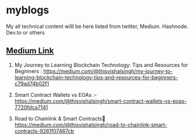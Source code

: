 # myblogs
My all technical content willl be here listed from twitter, Medium. Hashnode. Dev.to or others

 ## [Medium Link](https://medium.com/@thisvishalsingh)
 
1. My Journey to Learning Blockchain Technology: Tips and Resources for Beginners
   : https://medium.com/@thisvishalsingh/my-journey-to-learning-blockchain-technology-tips-and-resources-for-beginners-c79ad74b02f1

2. Smart Contract Wallets vs EOAs 
:- https://medium.com/@thisvishalsingh/smart-contract-wallets-vs-eoas-7720fdca7141

3. Road to Chainlink & Smart Contracts🤔
   https://medium.com/@thisvishalsingh/road-to-chainlink-smart-contracts-9261f07467cb
